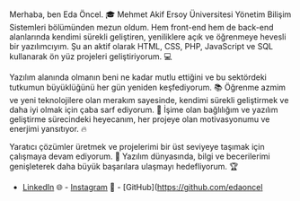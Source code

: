 Merhaba, ben Eda Öncel. 🎓 Mehmet Akif Ersoy Üniversitesi Yönetim Bilişim Sistemleri bölümünden mezun oldum. Hem front-end hem de back-end alanlarında kendimi sürekli geliştiren, yeniliklere açık ve öğrenmeye hevesli bir yazılımcıyım. Şu an aktif olarak HTML, CSS, PHP, JavaScript ve SQL kullanarak ön yüz projeleri geliştiriyorum. 💻

Yazılım alanında olmanın beni ne kadar mutlu ettiğini ve bu sektördeki tutkumun büyüklüğünü her gün yeniden keşfediyorum. 📚 Öğrenme azmim ve yeni teknolojilere olan merakım sayesinde, kendimi sürekli geliştirmek ve daha iyi olmak için çaba sarf ediyorum. 🚀 İşime olan bağlılığım ve yazılım geliştirme sürecindeki heyecanım, her projeye olan motivasyonumu ve enerjimi yansıtıyor. 🔥

Yaratıcı çözümler üretmek ve projelerimi bir üst seviyeye taşımak için çalışmaya devam ediyorum. 🌟
Yazılım dünyasında, bilgi ve becerilerimi genişleterek daha büyük başarılara ulaşmayı hedefliyorum. 🏆

- [LinkedIn](https://www.linkedin.com/in/eda-%C3%B6ncel-778647254/) 🌐 - [Instagram](https://www.instagram.com/kullaniciadi) 📸 - [GitHub](https://github.com/edaoncel
